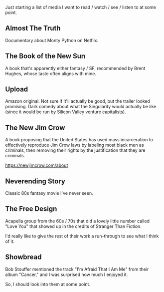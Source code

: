 Just starting a list of media I want to read / watch / see / listen to at some
point.


## Almost The Truth

Documentary about Monty Python on Netflix.


## The Book of the New Sun

A book that's apparently either fantasy / SF, recommended by Brent Hughes,
whose taste often aligns with mine.


## Upload

Amazon original. Not sure if it'll actually be good, but the trailer looked
promising. Dark comedy about what the Singularity would actually be like (since
it would be run by Silicon Valley venture capitalists).


## The New Jim Crow

A book proposing that the United States has used mass incarceration to
effectively reproduce Jim Crow laws by labeling most black men as criminals,
then removing their rights by the justification that they are criminals.

https://newjimcrow.com/about


## Neverending Story

Classic 80s fantasy movie I've never seen.


## The Free Design

Acapella group from the 60s / 70s that did a lovely little number called "Love
You" that showed up in the credits of Stranger Than Fiction.

I'd really like to give the rest of their work a run-through to see what I
think of it.


## Showbread

Bob Stouffer mentioned the track "I'm Afraid That I Am Me" from their album
"Cancer," and I was surprised how much I enjoyed it.

So, I should look into them at some point.
